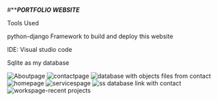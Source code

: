 
#*******PORTFOLIO WEBSITE*****

Tools Used

python-django Framework to build and deploy this website

IDE: Visual studio code

Sqlite as my database


![Aboutpage](https://user-images.githubusercontent.com/46854325/223489759-633be5dd-b30d-405a-a708-fe610bef9c24.jpg)
![contactpage](https://user-images.githubusercontent.com/46854325/223489772-6981ad4a-ba41-45a7-9b3d-14cb52c9e30e.jpg)
![database with objects files from contact](https://user-images.githubusercontent.com/46854325/223489778-c4b256c3-2a75-442a-9cd9-9d4033c201b2.jpg)
![homepage](https://user-images.githubusercontent.com/46854325/223489781-8d68a652-3e0e-446f-8759-794d851f515b.jpg)
![servicespage](https://user-images.githubusercontent.com/46854325/223489783-ac11a5da-38d2-452e-ba5a-90ab611041dd.jpg)
![ss database link with contact](https://user-images.githubusercontent.com/46854325/223489792-00c6e03a-111e-4167-b071-1cdf5f7a474a.jpg)
![workspage-recent projects](https://user-images.githubusercontent.com/46854325/223489796-651870ba-722b-4cfc-abab-9970c9e7bbae.jpg)
